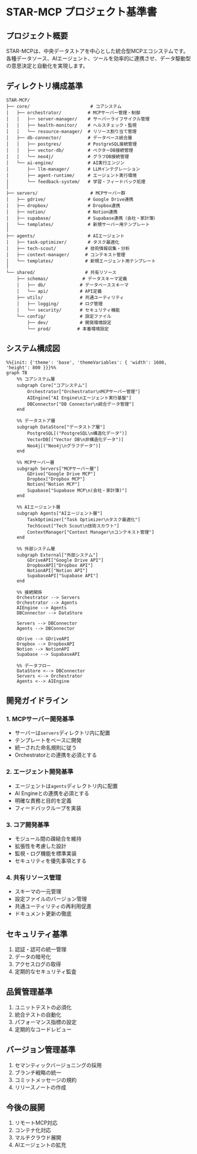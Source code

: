 # STAR-MCP プロジェクト基準書

## プロジェクト概要
STAR-MCPは、中央データストアを中心とした統合型MCPエコシステムです。各種データソース、AIエージェント、ツールを効率的に連携させ、データ駆動型の意思決定と自動化を実現します。

## ディレクトリ構成基準

```
STAR-MCP/
├── core/                       # コアシステム
│   ├── orchestrator/          # MCPサーバー管理・制御
│   │   ├── server-manager/    # サーバーライフサイクル管理
│   │   ├── health-monitor/    # ヘルスチェック・監視
│   │   └── resource-manager/  # リソース割り当て管理
│   ├── db-connector/          # データベース統合層
│   │   ├── postgres/          # PostgreSQL接続管理
│   │   ├── vector-db/         # ベクターDB接続管理
│   │   └── neo4j/             # グラフDB接続管理
│   └── ai-engine/             # AI実行エンジン
│       ├── llm-manager/       # LLMインテグレーション
│       ├── agent-runtime/     # エージェント実行環境
│       └── feedback-system/   # 学習・フィードバック処理
│
├── servers/                    # MCPサーバー群
│   ├── gdrive/                # Google Drive連携
│   ├── dropbox/               # Dropbox連携
│   ├── notion/                # Notion連携
│   ├── supabase/              # Supabase連携（会社・家計簿）
│   └── templates/             # 新規サーバー用テンプレート
│
├── agents/                    # AIエージェント
│   ├── task-optimizer/        # タスク最適化
│   ├── tech-scout/           # 技術情報収集・分析
│   ├── context-manager/      # コンテキスト管理
│   └── templates/            # 新規エージェント用テンプレート
│
└── shared/                   # 共有リソース
    ├── schemas/             # データスキーマ定義
    │   ├── db/             # データベーススキーマ
    │   └── api/            # API定義
    ├── utils/              # 共通ユーティリティ
    │   ├── logging/        # ログ管理
    │   └── security/       # セキュリティ機能
    └── config/             # 設定ファイル
        ├── dev/            # 開発環境設定
        └── prod/          # 本番環境設定

```

## システム構成図

```mermaid
%%{init: {'theme': 'base', 'themeVariables': { 'width': 1600, 'height': 800 }}}%%
graph TB
    %% コアシステム層
    subgraph Core["コアシステム"]
        Orchestrator["Orchestrator\nMCPサーバー管理"]
        AIEngine["AI Engine\nエージェント実行基盤"]
        DBConnector["DB Connector\n統合データ管理"]
    end

    %% データストア層
    subgraph DataStore["データストア層"]
        PostgreSQL[("PostgreSQL\n構造化データ")]
        VectorDB[("Vector DB\n非構造化データ")]
        Neo4j[("Neo4j\nグラフデータ")]
    end

    %% MCPサーバー層
    subgraph Servers["MCPサーバー層"]
        GDrive["Google Drive MCP"]
        Dropbox["Dropbox MCP"]
        Notion["Notion MCP"]
        Supabase["Supabase MCP\n(会社・家計簿)"]
    end

    %% AIエージェント層
    subgraph Agents["AIエージェント層"]
        TaskOptimizer["Task Optimizer\nタスク最適化"]
        TechScout["Tech Scout\n技術スカウト"]
        ContextManager["Context Manager\nコンテキスト管理"]
    end

    %% 外部システム層
    subgraph External["外部システム"]
        GDriveAPI["Google Drive API"]
        DropboxAPI["Dropbox API"]
        NotionAPI["Notion API"]
        SupabaseAPI["Supabase API"]
    end

    %% 接続関係
    Orchestrator --> Servers
    Orchestrator --> Agents
    AIEngine --> Agents
    DBConnector --> DataStore
    
    Servers --> DBConnector
    Agents --> DBConnector
    
    GDrive --> GDriveAPI
    Dropbox --> DropboxAPI
    Notion --> NotionAPI
    Supabase --> SupabaseAPI

    %% データフロー
    DataStore <--> DBConnector
    Servers <--> Orchestrator
    Agents <--> AIEngine
```

## 開発ガイドライン

### 1. MCPサーバー開発基準
- サーバーは`servers`ディレクトリ内に配置
- テンプレートをベースに開発
- 統一された命名規則に従う
- Orchestratorとの連携を必須とする

### 2. エージェント開発基準
- エージェントは`agents`ディレクトリ内に配置
- AI Engineとの連携を必須とする
- 明確な責務と目的を定義
- フィードバックループを実装

### 3. コア開発基準
- モジュール間の疎結合を維持
- 拡張性を考慮した設計
- 監視・ログ機能を標準実装
- セキュリティを優先事項とする

### 4. 共有リソース管理
- スキーマの一元管理
- 設定ファイルのバージョン管理
- 共通ユーティリティの再利用促進
- ドキュメント更新の徹底

## セキュリティ基準
1. 認証・認可の統一管理
2. データの暗号化
3. アクセスログの取得
4. 定期的なセキュリティ監査

## 品質管理基準
1. ユニットテストの必須化
2. 統合テストの自動化
3. パフォーマンス指標の設定
4. 定期的なコードレビュー

## バージョン管理基準
1. セマンティックバージョニングの採用
2. ブランチ戦略の統一
3. コミットメッセージの規約
4. リリースノートの作成

## 今後の展開
1. リモートMCP対応
2. コンテナ化対応
3. マルチクラウド展開
4. AIエージェントの拡充
